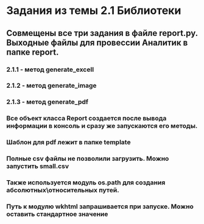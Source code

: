# Задания из темы 2.1 Библиотеки
## Совмещены все три задания в файле report.py. Выходные файлы для провессии Аналитик в папке report.
### 2.1.1 - метод generate_excell
### 2.1.2 - метод generate_image
### 2.1.3 - метод generate_pdf
### Все объект класса Report создается после вывода информации в консоль и сразу же запускаются его методы.
### Шаблон для pdf лежит в папке template
### Полные csv файлы не позволили загрузить. Можно запустить small.csv
### Также используется модуль os.path для создания абсолютных\относительных путей.
### Путь к модулю wkhtml запрашивается при запуске. Можно оставить стандартное значение
